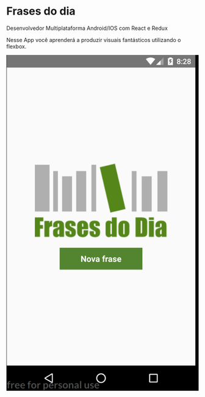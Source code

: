 # Frases do dia

Desenvolvedor Multiplataforma Android/IOS com React e Redux

Nesse App você aprenderá a produzir visuais fantásticos utilizando o flexbox.

![App](imgs/app.png)
